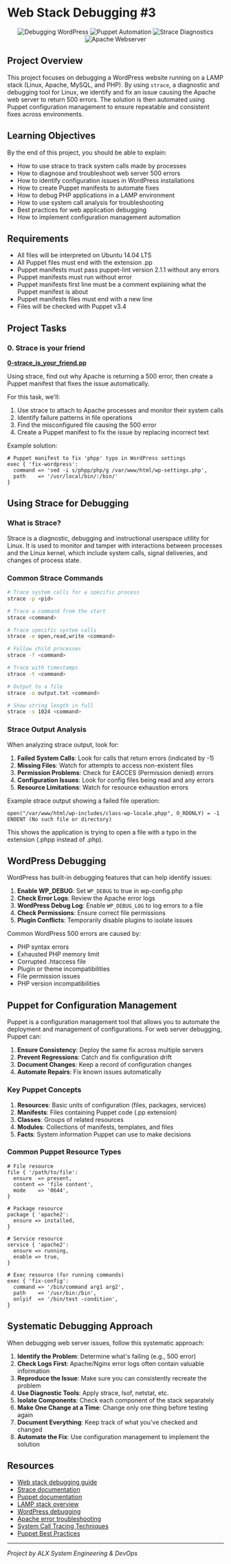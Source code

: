 # Web Stack Debugging #3

<p align="center">
  <img src="https://img.shields.io/badge/Debugging-WordPress-blue.svg" alt="Debugging WordPress">
  <img src="https://img.shields.io/badge/Puppet-Automation-orange.svg" alt="Puppet Automation">
  <img src="https://img.shields.io/badge/Strace-Diagnostics-green.svg" alt="Strace Diagnostics">
  <img src="https://img.shields.io/badge/Apache-Webserver-red.svg" alt="Apache Webserver">
</p>

## Project Overview

This project focuses on debugging a WordPress website running on a LAMP stack (Linux, Apache, MySQL, and PHP). By using `strace`, a diagnostic and debugging tool for Linux, we identify and fix an issue causing the Apache web server to return 500 errors. The solution is then automated using Puppet configuration management to ensure repeatable and consistent fixes across environments.

## Learning Objectives

By the end of this project, you should be able to explain:

* How to use strace to track system calls made by processes
* How to diagnose and troubleshoot web server 500 errors
* How to identify configuration issues in WordPress installations
* How to create Puppet manifests to automate fixes
* How to debug PHP applications in a LAMP environment
* How to use system call analysis for troubleshooting
* Best practices for web application debugging
* How to implement configuration management automation

## Requirements

* All files will be interpreted on Ubuntu 14.04 LTS
* All Puppet files must end with the extension .pp
* Puppet manifests must pass puppet-lint version 2.1.1 without any errors
* Puppet manifests must run without error
* Puppet manifests first line must be a comment explaining what the Puppet manifest is about
* Puppet manifests files must end with a new line
* Files will be checked with Puppet v3.4

## Project Tasks

### 0. Strace is your friend
**[0-strace_is_your_friend.pp](0-strace_is_your_friend.pp)**

Using strace, find out why Apache is returning a 500 error, then create a Puppet manifest that fixes the issue automatically.

For this task, we'll:
1. Use strace to attach to Apache processes and monitor their system calls
2. Identify failure patterns in file operations
3. Find the misconfigured file causing the 500 error
4. Create a Puppet manifest to fix the issue by replacing incorrect text

Example solution:
```puppet
# Puppet manifest to fix 'phpp' typo in WordPress settings
exec { 'fix-wordpress':
  command => 'sed -i s/phpp/php/g /var/www/html/wp-settings.php',
  path    => '/usr/local/bin/:/bin/'
}
```

## Using Strace for Debugging

### What is Strace?

Strace is a diagnostic, debugging and instructional userspace utility for Linux. It is used to monitor and tamper with interactions between processes and the Linux kernel, which include system calls, signal deliveries, and changes of process state.

### Common Strace Commands

```bash
# Trace system calls for a specific process
strace -p <pid>

# Trace a command from the start
strace <command>

# Trace specific system calls
strace -e open,read,write <command>

# Follow child processes
strace -f <command>

# Trace with timestamps
strace -t <command>

# Output to a file
strace -o output.txt <command>

# Show string length in full
strace -s 1024 <command>
```

### Strace Output Analysis

When analyzing strace output, look for:

1. **Failed System Calls**: Look for calls that return errors (indicated by -1)
2. **Missing Files**: Watch for attempts to access non-existent files
3. **Permission Problems**: Check for EACCES (Permission denied) errors
4. **Configuration Issues**: Look for config files being read and any errors
5. **Resource Limitations**: Watch for resource exhaustion errors

Example strace output showing a failed file operation:
```
open("/var/www/html/wp-includes/class-wp-locale.phpp", O_RDONLY) = -1 ENOENT (No such file or directory)
```

This shows the application is trying to open a file with a typo in the extension (.phpp instead of .php).

## WordPress Debugging

WordPress has built-in debugging features that can help identify issues:

1. **Enable WP_DEBUG**: Set `WP_DEBUG` to true in wp-config.php
2. **Check Error Logs**: Review the Apache error logs
3. **WordPress Debug Log**: Enable `WP_DEBUG_LOG` to log errors to a file
4. **Check Permissions**: Ensure correct file permissions
5. **Plugin Conflicts**: Temporarily disable plugins to isolate issues

Common WordPress 500 errors are caused by:
- PHP syntax errors
- Exhausted PHP memory limit
- Corrupted .htaccess file
- Plugin or theme incompatibilities
- File permission issues
- PHP version incompatibilities

## Puppet for Configuration Management

Puppet is a configuration management tool that allows you to automate the deployment and management of configurations. For web server debugging, Puppet can:

1. **Ensure Consistency**: Deploy the same fix across multiple servers
2. **Prevent Regressions**: Catch and fix configuration drift
3. **Document Changes**: Keep a record of configuration changes
4. **Automate Repairs**: Fix known issues automatically

### Key Puppet Concepts

1. **Resources**: Basic units of configuration (files, packages, services)
2. **Manifests**: Files containing Puppet code (.pp extension)
3. **Classes**: Groups of related resources
4. **Modules**: Collections of manifests, templates, and files
5. **Facts**: System information Puppet can use to make decisions

### Common Puppet Resource Types

```puppet
# File resource
file { '/path/to/file':
  ensure  => present,
  content => 'file content',
  mode    => '0644',
}

# Package resource
package { 'apache2':
  ensure => installed,
}

# Service resource
service { 'apache2':
  ensure => running,
  enable => true,
}

# Exec resource (for running commands)
exec { 'fix-config':
  command => '/bin/command arg1 arg2',
  path    => '/usr/bin:/bin',
  onlyif  => '/bin/test -condition',
}
```

## Systematic Debugging Approach

When debugging web server issues, follow this systematic approach:

1. **Identify the Problem**: Determine what's failing (e.g., 500 error)
2. **Check Logs First**: Apache/Nginx error logs often contain valuable information
3. **Reproduce the Issue**: Make sure you can consistently recreate the problem
4. **Use Diagnostic Tools**: Apply strace, lsof, netstat, etc.
5. **Isolate Components**: Check each component of the stack separately
6. **Make One Change at a Time**: Change only one thing before testing again
7. **Document Everything**: Keep track of what you've checked and changed
8. **Automate the Fix**: Use configuration management to implement the solution

## Resources

* [Web stack debugging guide](https://intranet.alxswe.com/concepts/68)
* [Strace documentation](https://man7.org/linux/man-pages/man1/strace.1.html)
* [Puppet documentation](https://puppet.com/docs/puppet/5.5/puppet_index.html)
* [LAMP stack overview](https://www.digitalocean.com/community/tutorials/how-to-install-linux-apache-mysql-php-lamp-stack-on-ubuntu-14-04)
* [WordPress debugging](https://wordpress.org/support/article/debugging-in-wordpress/)
* [Apache error troubleshooting](https://httpd.apache.org/docs/2.4/troubleshooting.html)
* [System Call Tracing Techniques](https://www.brendangregg.com/blog/2014-05-11/strace-wow-much-syscall.html)
* [Puppet Best Practices](https://puppet.com/docs/puppet/latest/style_guide.html)

---

*Project by ALX System Engineering & DevOps*
